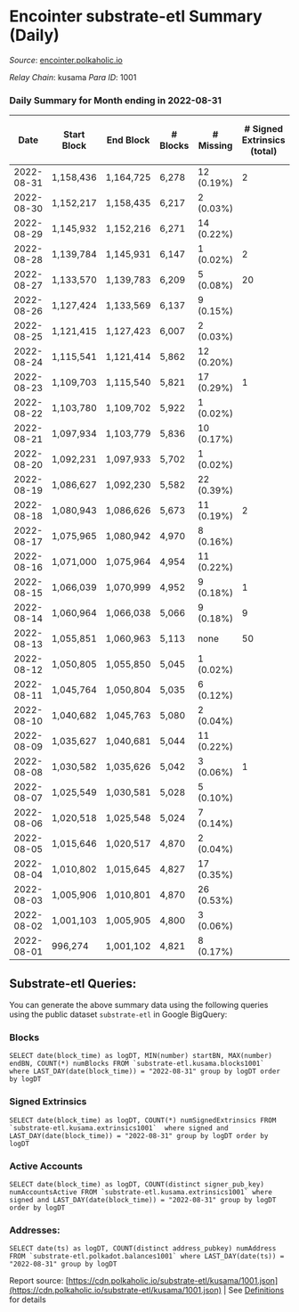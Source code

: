 # Encointer substrate-etl Summary (Daily)

_Source_: [encointer.polkaholic.io](https://encointer.polkaholic.io)

*Relay Chain*: kusama
*Para ID*: 1001



### Daily Summary for Month ending in 2022-08-31


| Date | Start Block | End Block | # Blocks | # Missing | # Signed Extrinsics (total) | # Active Accounts | # Addresses with Balances | # Events | # Transfers | # XCM Transfers In | # XCM Transfers Out |
| ---- | ----------- | --------- | -------- | --------- | --------------------------- | ----------------- | ------------------------- | -------- | ----------- | ------------------ | ------------------- |
| 2022-08-31 | 1,158,436 | 1,164,725 | 6,278 | 12 (0.19%) | 2 | 1 | 528 | 12,584 |   |   |   |
| 2022-08-30 | 1,152,217 | 1,158,435 | 6,217 | 2 (0.03%) |  |  | 528 | 12,436 |   |   |   |
| 2022-08-29 | 1,145,932 | 1,152,216 | 6,271 | 14 (0.22%) |  |  | 528 | 12,542 |   |   |   |
| 2022-08-28 | 1,139,784 | 1,145,931 | 6,147 | 1 (0.02%) | 2 | 1 | 528 | 12,308 |   |   |   |
| 2022-08-27 | 1,133,570 | 1,139,783 | 6,209 | 5 (0.08%) | 20 | 3 | 528 | 12,498 |   |   |   |
| 2022-08-26 | 1,127,424 | 1,133,569 | 6,137 | 9 (0.15%) |  |  | 528 | 12,274 |   |   |   |
| 2022-08-25 | 1,121,415 | 1,127,423 | 6,007 | 2 (0.03%) |  |  | 526 | 12,017 |   |   |   |
| 2022-08-24 | 1,115,541 | 1,121,414 | 5,862 | 12 (0.20%) |  |  | 526 | 11,730 |   | 1 ($4.92) |   |
| 2022-08-23 | 1,109,703 | 1,115,540 | 5,821 | 17 (0.29%) | 1 | 1 | 522 | 11,646 |   |   |   |
| 2022-08-22 | 1,103,780 | 1,109,702 | 5,922 | 1 (0.02%) |  |  | 521 | 11,844 |   |   |   |
| 2022-08-21 | 1,097,934 | 1,103,779 | 5,836 | 10 (0.17%) |  |  | 520 | 11,673 |   |   |   |
| 2022-08-20 | 1,092,231 | 1,097,933 | 5,702 | 1 (0.02%) |  |  | 520 | 11,406 |   |   |   |
| 2022-08-19 | 1,086,627 | 1,092,230 | 5,582 | 22 (0.39%) |  |  | 519 | 11,164 |   |   |   |
| 2022-08-18 | 1,080,943 | 1,086,626 | 5,673 | 11 (0.19%) | 2 | 1 | 519 | 11,354 | 1 ($16.51) |   |   |
| 2022-08-17 | 1,075,965 | 1,080,942 | 4,970 | 8 (0.16%) |  |  | 519 | 9,943 |   |   |   |
| 2022-08-16 | 1,071,000 | 1,075,964 | 4,954 | 11 (0.22%) |  |  | 519 | 9,908 |   |   |   |
| 2022-08-15 | 1,066,039 | 1,070,999 | 4,952 | 9 (0.18%) | 1 | 1 | 517 | 9,913 |   |   |   |
| 2022-08-14 | 1,060,964 | 1,066,038 | 5,066 | 9 (0.18%) | 9 | 4 | 517 | 11,686 | 1 ($18.27) |   |   |
| 2022-08-13 | 1,055,851 | 1,060,963 | 5,113 | none  | 50 | 8 | 516 | 10,479 | 1 ($6.12) |   |   |
| 2022-08-12 | 1,050,805 | 1,055,850 | 5,045 | 1 (0.02%) |  |  | 516 | 10,090 |   |   |   |
| 2022-08-11 | 1,045,764 | 1,050,804 | 5,035 | 6 (0.12%) |  |  | 516 | 10,071 |   |   |   |
| 2022-08-10 | 1,040,682 | 1,045,763 | 5,080 | 2 (0.04%) |  |  | 516 | 10,161 |   |   |   |
| 2022-08-09 | 1,035,627 | 1,040,681 | 5,044 | 11 (0.22%) |  |  | 515 | 10,091 |   |   |   |
| 2022-08-08 | 1,030,582 | 1,035,626 | 5,042 | 3 (0.06%) | 1 | 1 | 514 | 10,093 |   |   |   |
| 2022-08-07 | 1,025,549 | 1,030,581 | 5,028 | 5 (0.10%) |  |  | 514 | 10,056 |   |   |   |
| 2022-08-06 | 1,020,518 | 1,025,548 | 5,024 | 7 (0.14%) |  |  | 514 | 10,048 |   |   |   |
| 2022-08-05 | 1,015,646 | 1,020,517 | 4,870 | 2 (0.04%) |  |  | 514 | 9,740 |   |   |   |
| 2022-08-04 | 1,010,802 | 1,015,645 | 4,827 | 17 (0.35%) |  |  | 514 | 9,654 |   |   |   |
| 2022-08-03 | 1,005,906 | 1,010,801 | 4,870 | 26 (0.53%) |  |  | 514 | 9,742 |   |   |   |
| 2022-08-02 | 1,001,103 | 1,005,905 | 4,800 | 3 (0.06%) |  |  | 513 | 9,600 |   |   |   |
| 2022-08-01 | 996,274 | 1,001,102 | 4,821 | 8 (0.17%) |  |  | 512 | 9,643 |   |   |   |

## Substrate-etl Queries:
You can generate the above summary data using the following queries using the public dataset `substrate-etl` in Google BigQuery:


### Blocks
```
SELECT date(block_time) as logDT, MIN(number) startBN, MAX(number) endBN, COUNT(*) numBlocks FROM `substrate-etl.kusama.blocks1001`  where LAST_DAY(date(block_time)) = "2022-08-31" group by logDT order by logDT
```


### Signed Extrinsics
```
SELECT date(block_time) as logDT, COUNT(*) numSignedExtrinsics FROM `substrate-etl.kusama.extrinsics1001`  where signed and LAST_DAY(date(block_time)) = "2022-08-31" group by logDT order by logDT
```


### Active Accounts
```
SELECT date(block_time) as logDT, COUNT(distinct signer_pub_key) numAccountsActive FROM `substrate-etl.kusama.extrinsics1001` where signed and LAST_DAY(date(block_time)) = "2022-08-31" group by logDT order by logDT
```


### Addresses:
```
SELECT date(ts) as logDT, COUNT(distinct address_pubkey) numAddress FROM `substrate-etl.polkadot.balances1001` where LAST_DAY(date(ts)) = "2022-08-31" group by logDT
```



Report source: [https://cdn.polkaholic.io/substrate-etl/kusama/1001.json](https://cdn.polkaholic.io/substrate-etl/kusama/1001.json) | See [Definitions](/DEFINITIONS.md) for details
